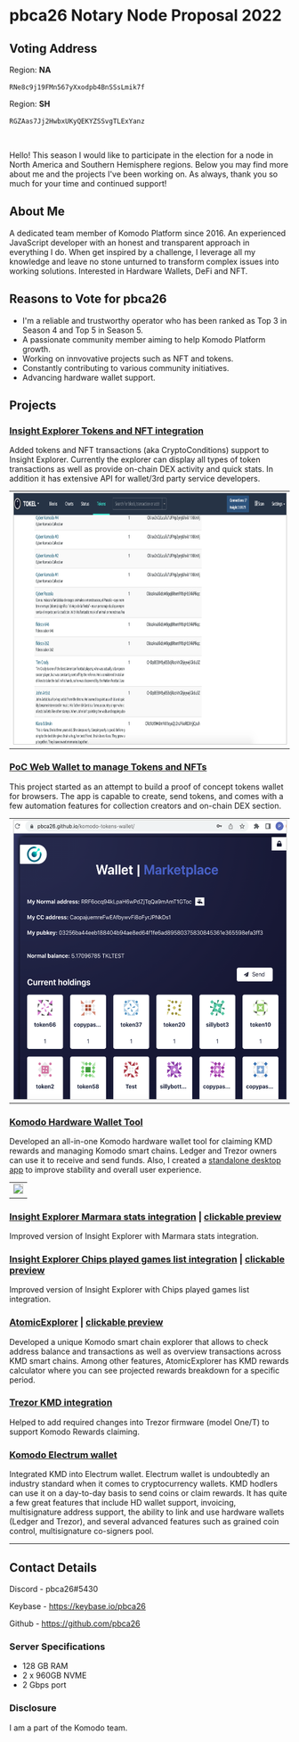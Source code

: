 # pbca26 Notary Node Proposal 2022

## Voting Address

Region: **NA**

```
RNe8c9j19FMn567yXxodpb4BnSSsLmik7f
```

Region: **SH**

```
RGZAas7Jj2HwbxUKyQEKYZSSvgTLExYanz
```

<br/>

Hello! This season I would like to participate in the election for a node in North America and Southern Hemisphere regions. Below you may find more about me and the projects I've been working on. As always, thank you so much for your time and continued support!

## About Me
A dedicated team member of Komodo Platform since 2016. An experienced JavaScript developer with an honest and transparent approach in everything I do. When get inspired by a challenge, I leverage all my knowledge and leave no stone unturned to transform complex issues into working solutions. Interested in Hardware Wallets, DeFi and NFT.

## Reasons to Vote for pbca26
- I'm a reliable and trustworthy operator who has been ranked as Top 3 in Season 4 and Top 5 in Season 5.
- A passionate community member aiming to help Komodo Platform growth.
- Working on innvovative projects such as NFT and tokens.
- Constantly contributing to various community initiatives.
- Advancing hardware wallet support.

## Projects

### [Insight Explorer Tokens and NFT integration](http://explorer.komodoplatform.com:20000/tokens/TOKEL)
Added tokens and NFT transactions (aka CryptoConditions) support to Insight Explorer. Currently the explorer can display all types of token transactions as well as provide on-chain DEX activity and quick stats. In addition it has extensive API for wallet/3rd party service developers.

<table align="center" width="100%">
  <tr>
    <td style="text-align: center">
      <a href="http://explorer.komodoplatform.com:20000/tokens/TOKEL"><img height="450" src="./tokens-explorer.png" style="border: solid 1px #ccc"></a>
    </td>
  </tr>
</table>

### [PoC Web Wallet to manage Tokens and NFTs](https://pbca26.github.io/komodo-tokens-wallet/)
This project started as an attempt to build a proof of concept tokens wallet for browsers. The app is capable to create, send tokens, and comes with a few automation features for collection creators and on-chain DEX section.

<table align="center" width="100%">
  <tr>
    <td style="text-align: center">
      <a href="https://pbca26.github.io/komodo-tokens-wallet/"><img height="500" src="./tokens-web-wallet.png" style="border: solid 1px #ccc"></a>
    </td>
  </tr>
</table>

### [Komodo Hardware Wallet Tool](https://pbca26.github.io/hw-kmd-wallet)
Developed an all-in-one Komodo hardware wallet tool for claiming KMD rewards and managing Komodo smart chains. Ledger and Trezor owners can use it to receive and send funds. Also, I created a [standalone desktop app](https://github.com/pbca26/hw-kmd-wallet/releases) to improve stability and overall user experience.

<table align="center" width="100%">
  <tr>
    <td style="text-align: center">
      <a href="https://pbca26.github.io/komodo-tokens-wallet/"><img height="500" src="https://raw.githubusercontent.com/pbca26/hw-kmd-wallet/dev/screenshot.png" style="border: solid 1px #ccc"></a>
    </td>
  </tr>
</table>

### [Insight Explorer Marmara stats integration](https://explorer2.marmara.io/stats) | [clickable preview](https://raw.githubusercontent.com/KomodoPlatform/NotaryNodes/master/season5/candidates/pbca26/mcl-explorer-stats.png)
Improved version of Insight Explorer with Marmara stats integration.

### [Insight Explorer Chips played games list integration](http://explorer.komodoplatform.com:20000/gameinfo/CHIPS) | [clickable preview](./chips-explorer.png)
Improved version of Insight Explorer with Chips played games list integration.

### [AtomicExplorer](https://atomicexplorer.com) | [clickable preview](https://raw.githubusercontent.com/KomodoPlatform/NotaryNodes/master/season5/candidates/pbca26/atomicexplorer.png)
Developed a unique Komodo smart chain explorer that allows to check address balance and transactions as well as overview transactions across KMD smart chains. Among other features, AtomicExplorer has KMD rewards calculator where you can see projected rewards breakdown for a specific period.

### [Trezor KMD integration](https://github.com/trezor/trezor-firmware/pull/354)
Helped to add required changes into Trezor firmware (model One/T) to support Komodo Rewards claiming.

### [Komodo Electrum wallet](https://github.com/komodoPlatform/electrum-komodo)
Integrated KMD into Electrum wallet. Electrum wallet is undoubtedly an industry standard when it comes to cryptocurrency wallets. KMD hodlers can use it on a day-to-day basis to send coins or claim rewards. It has quite a few great features that include HD wallet support, invoicing, multisignature address support, the ability to link and use hardware wallets (Ledger and Trezor), and several advanced features such as grained coin control, multisignature co-signers pool.

---

## Contact Details
Discord - pbca26#5430

Keybase - https://keybase.io/pbca26

Github - https://github.com/pbca26

### Server Specifications
- 128 GB RAM
- 2 x 960GB NVME
- 2 Gbps port

### Disclosure
I am a part of the Komodo team.
